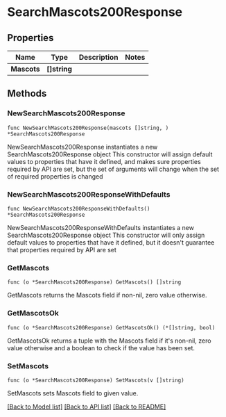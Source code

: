 # SearchMascots200Response

## Properties

Name | Type | Description | Notes
------------ | ------------- | ------------- | -------------
**Mascots** | **[]string** |  | 

## Methods

### NewSearchMascots200Response

`func NewSearchMascots200Response(mascots []string, ) *SearchMascots200Response`

NewSearchMascots200Response instantiates a new SearchMascots200Response object
This constructor will assign default values to properties that have it defined,
and makes sure properties required by API are set, but the set of arguments
will change when the set of required properties is changed

### NewSearchMascots200ResponseWithDefaults

`func NewSearchMascots200ResponseWithDefaults() *SearchMascots200Response`

NewSearchMascots200ResponseWithDefaults instantiates a new SearchMascots200Response object
This constructor will only assign default values to properties that have it defined,
but it doesn't guarantee that properties required by API are set

### GetMascots

`func (o *SearchMascots200Response) GetMascots() []string`

GetMascots returns the Mascots field if non-nil, zero value otherwise.

### GetMascotsOk

`func (o *SearchMascots200Response) GetMascotsOk() (*[]string, bool)`

GetMascotsOk returns a tuple with the Mascots field if it's non-nil, zero value otherwise
and a boolean to check if the value has been set.

### SetMascots

`func (o *SearchMascots200Response) SetMascots(v []string)`

SetMascots sets Mascots field to given value.



[[Back to Model list]](../README.md#documentation-for-models) [[Back to API list]](../README.md#documentation-for-api-endpoints) [[Back to README]](../README.md)


